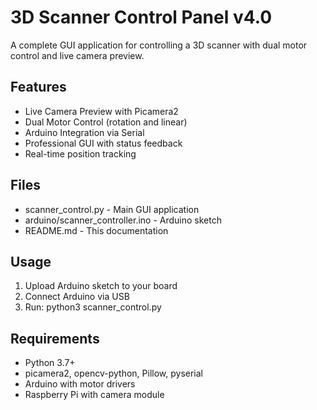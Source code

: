 # 3D Scanner Control Panel v4.0

A complete GUI application for controlling a 3D scanner with dual motor control and live camera preview.

## Features
- Live Camera Preview with Picamera2
- Dual Motor Control (rotation and linear)
- Arduino Integration via Serial
- Professional GUI with status feedback
- Real-time position tracking

## Files
- scanner_control.py - Main GUI application
- arduino/scanner_controller.ino - Arduino sketch
- README.md - This documentation

## Usage
1. Upload Arduino sketch to your board
2. Connect Arduino via USB
3. Run: python3 scanner_control.py

## Requirements
- Python 3.7+
- picamera2, opencv-python, Pillow, pyserial
- Arduino with motor drivers
- Raspberry Pi with camera module

